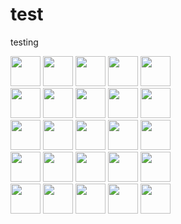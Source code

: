# test
testing


<picture><img src="https://avatars.githubusercontent.com/u/36966635?v=4" height=48 /></picture>
<picture><img src="https://avatars.githubusercontent.com/u/36966635?v=4" height=48 /></picture>
<picture><img src="https://avatars.githubusercontent.com/u/36966635?v=4" height=48 /></picture>
<picture><img src="https://avatars.githubusercontent.com/u/36966635?v=4" height=48 /></picture>
<picture><img src="https://avatars.githubusercontent.com/u/36966635?v=4" height=48 /></picture><br/>
<picture><img src="https://avatars.githubusercontent.com/u/36966635?v=4" height=48 /></picture>
<picture><img src="https://avatars.githubusercontent.com/u/36966635?v=4" height=48 /></picture>
<picture><img src="https://avatars.githubusercontent.com/u/36966635?v=4" height=48 /></picture>
<picture><img src="https://avatars.githubusercontent.com/u/36966635?v=4" height=48 /></picture>
<picture><img src="https://avatars.githubusercontent.com/u/36966635?v=4" height=48 /></picture><br/>
<picture><img src="https://avatars.githubusercontent.com/u/36966635?v=4" height=48 /></picture>
<picture><img src="https://avatars.githubusercontent.com/u/36966635?v=4" height=48 /></picture>
<picture><img src="https://avatars.githubusercontent.com/u/36966635?v=4" height=48 /></picture>
<picture><img src="https://avatars.githubusercontent.com/u/36966635?v=4" height=48 /></picture>
<picture><img src="https://avatars.githubusercontent.com/u/36966635?v=4" height=48 /></picture><br/>
<picture><img src="https://avatars.githubusercontent.com/u/36966635?v=4" height=48 /></picture>
<picture><img src="https://avatars.githubusercontent.com/u/36966635?v=4" height=48 /></picture>
<picture><img src="https://avatars.githubusercontent.com/u/36966635?v=4" height=48 /></picture>
<picture><img src="https://avatars.githubusercontent.com/u/36966635?v=4" height=48 /></picture>
<picture><img src="https://avatars.githubusercontent.com/u/36966635?v=4" height=48 /></picture><br/>
<picture><img src="https://avatars.githubusercontent.com/u/36966635?v=4" height=48 /></picture>
<picture><img src="https://avatars.githubusercontent.com/u/36966635?v=4" height=48 /></picture>
<picture><img src="https://avatars.githubusercontent.com/u/36966635?v=4" height=48 /></picture>
<picture><img src="https://avatars.githubusercontent.com/u/36966635?v=4" height=48 /></picture>
<picture><img src="https://avatars.githubusercontent.com/u/36966635?v=4" height=48 /></picture>

